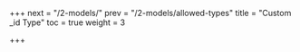 +++
next = "/2-models/"
prev = "/2-models/allowed-types"
title = "Custom _id Type"
toc = true
weight = 3

+++

